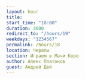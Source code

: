 ```yaml
---
layout: hour
title: 
start_time: "18:00"
duration: 3600
redirect_to: "/hours/19"
weekdays: "1234567"
permalink: /hours/18
location: Чиралы
section: Играем в Мачи Коро
author: Алекс Платонов
guest: Андрей Дей  
---
```

